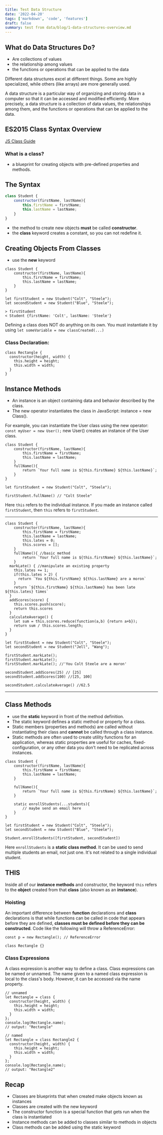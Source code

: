 ```yaml
---
title: Test Data Structure
date: '2022-04-20'
tags: ['markdown', 'code', 'features']
draft: false
summary: test from data/blog/1-data-structures-overview.md
---
```

## What do Data Structures Do?

- Are collections of values
- the relationship among values
- the functions or operations that can be applied to the data 

Different data structures excel at different things.  Some are highly specialized, while others (like arrays) are more generally used.

A data structure is a particular way of organizing and storing data in a computer so that it can be accessed and modified efficiently. More precisely, a data structure is a collection of data values, the relationships among them, and the functions or operations that can be applied to the data.

## ES2015 Class Syntax Overview

[JS Class Guide](https://developer.mozilla.org/en-US/docs/Web/JavaScript/Reference/Classes)

### What is a class?

- a blueprint for creating objects with pre-defined properties and methods.

## The Syntax
```js
class Student {
    constructor(firstName, lastName){
        this.firstName = firstName;
        this.lastName = lastName;
    }
}
```

- the method to create new objects **must** be called **constructor**.
- the **class** keyword creates a constant, so you can not redefine it.

## Creating Objects From Classes
- use the **new** keyword

```
class Student {
    constructor(firstName, lastName){
        this.firstName = firstName;
        this.lastName = lastName;
    }
}

let firstStudent = new Student("Colt", "Steele");
let secondStudent = new Student("Blue", "Steele");

> firstStudent
< Student {firstName: 'Colt', lastName: 'Steele'}
```

Defining a class does NOT do anything on its own. You must instantiate it by using `let someVariable = new classCreated(...)`




### Class Declaration:
```
class Rectangle {
  constructor(height, width) {
    this.height = height;
    this.width = width;
  }
}
```

## Instance Methods

- An instance is an object containing data and behavior described by the class.
- The new operator instantiates the class in JavaScript: instance = new Class().

For example, you can instantiate the User class using the new operator: `const myUser = new User();`
new User() creates an instance of the User class.

```
class Student {
    constructor(firstName, lastName){
        this.firstName = firstName;
        this.lastName = lastName;
    }
    fullName(){
        return `Your full name is ${this.firstName} ${this.lastName}`;
    }
}

let firstStudent = new Student("Colt", "Steele");

firstStudent.fullName() // "Colt Steele"
```
Here `this` refers to the individual instance. If you made an instance called `firstStudent`, then `this` refers to `firstStudent`. 

---

```
class Student {
    constructor(firstName, lastName){
        this.firstName = firstName;
        this.lastName = lastName;
        this.lates = 0;
        this.scores = [];
    }
    fullName(){ //basic method
        return `Your full name is ${this.firstName} ${this.lastName}`;
    }
  markLate() { //manipulate an existing property
    this.lates += 1;
    if(this.lates > 2) {
      return `You ${this.firstName} ${this.lastName} are a moron`
    }
    return `${this.firstName} ${this.lastName} has been late ${this.lates} times`
  }
  addScores(score) { 
    this.scores.push(score);
    return this.scores
  }
  calculateAverage() {
    let sum = this.scores.reduce(function(a,b) {return a+b});
    return sum / this.scores.length;
  }
}

let firstStudent = new Student("Colt", "Steele");
let secondStudent = new Student("Jell", "Wang");

firstStudent.markLate();
firstStudent.markLate();
firstStudent.markLate(); //'You Colt Steele are a moron'

secondStudent.addScores(25) // [25]
secondStudent.addScores(100) //[25, 100]

secondStudent.calculateAverage() //62.5
```

---

## Class Methods

- use the **static** keyword in front of the method definition.
- The static keyword defines a static method or property for a class. 
- Static members (properties and methods) are called without instantiating their class and **cannot** be called through a class instance. 
- Static methods are often used to create utility functions for an application, whereas static properties are useful for caches, fixed-configuration, or any other data you don't need to be replicated across instances.
  
```
class Student {
    constructor(firstName, lastName){
        this.firstName = firstName;
        this.lastName = lastName;
    }
    
    fullName(){
        return `Your full name is ${this.firstName} ${this.lastName}`;
    }
    
    static enrollStudents(...students){
        // maybe send an email here
    }
}

let firstStudent = new Student("Colt", "Steele");
let secondStudent = new Student("Blue", "Steele");

Student.enrollStudents([firstStudent, secondStudent])
```

Here `enrollStudents` is a **static class method**. It can be used to send multiple students an email, not just one. It's not related to a single individual student.

## THIS

Inside all of our **instance methods** and constructor, the keyword `this` refers to the **object** created from that **class** (also known as an **instance**).


### Hoisting
An important difference between **function** declarations and **class** declarations is that while functions can be called in code that appears before they are defined, **classes must be defined before they can be constructed**. Code like the following will throw a ReferenceError:
```
const p = new Rectangle(); // ReferenceError

class Rectangle {}
```

### Class Expressions

A class expression is another way to define a class. Class expressions can be named or unnamed. The name given to a named class expression is local to the class's body. However, it can be accessed via the name property.

```
// unnamed
let Rectangle = class {
  constructor(height, width) {
    this.height = height;
    this.width = width;
  }
};
console.log(Rectangle.name);
// output: "Rectangle"

// named
let Rectangle = class Rectangle2 {
  constructor(height, width) {
    this.height = height;
    this.width = width;
  }
};
console.log(Rectangle.name);
// output: "Rectangle2"
```
## Recap

- Classes are blueprints that when created make objects known as instances
- Classes are created with the new keyword
- The constructor function is a special function that gets run when the class is instantiated
- Instance methods can be added to classes similar to methods in objects
- Class methods can be added using the static keyword